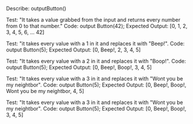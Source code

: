 Describe: outputButton()

Test: "It takes a value grabbed from the input and returns every number from 0 to that number."
Code: output Button(42);
Expected Output: [0, 1, 2, 3, 4, 5, 6, ... 42]

Test: "it takes every value with a 1 in it and replaces it with "Beep!".
Code: output Button(5);
Expected Output: [0, Beep!, 2, 3, 4, 5]

Test: "It takes every value with a 2 in it and replaces it with "Boop!".
Code: output Button(5);
Expected Output: [0, Beep!, Boop!, 3, 4, 5]

Test: "It takes every value with a 3 in it and replaces it with "Wont you be my neightbor".
Code: output Button(5);
Expected Output: [0, Beep!, Boop!, Wont you be my neightbor, 4, 5]

Test: "It takes every value with a 3 in it and replaces it with "Wont you be my neightbor".
Code: output Button(5);
Expected Output: [0, Beep!, Boop!, 3, 4, 5]
